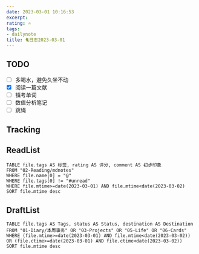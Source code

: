 ```yaml
---
date: 2023-03-01 10:16:53
excerpt: 
rating: ⭐️
tags: 
- dailynote
title: 🐈日志2023-03-01
---
```

## TODO
- [ ] 多喝水，避免久坐不动
- [x] 阅读一篇文献
- [ ] 镇考单词
- [ ] 数值分析笔记
- [ ] 跳绳

## Tracking


## ReadList 
<!--此处显示今日已阅读文献-->
```dataview
TABLE file.tags AS 标签, rating AS 评分, comment AS 初步印象
FROM "02-Reading/mdnotes"
WHERE file.name[0] = "@"
WHERE file.tags[0] != "#unread"
WHERE file.mtime>=date(2023-03-01) AND file.mtime<date(2023-03-02)
SORT file.mtime desc
```

## DraftList
<!--此处显示今日新增或修改的草稿或其它非文献笔记文件-->

```dataview
TABLE file.tags AS Tags, status AS Status, destination AS Destination
FROM "01-Diary/本周事务" OR "03-Projects" OR "05-Life" OR "06-Cards"
WHERE (file.mtime>=date(2023-03-01) AND file.mtime<date(2023-03-02)) OR (file.ctime>=date(2023-03-01) AND file.ctime<date(2023-03-02))
SORT file.mtime desc
```
